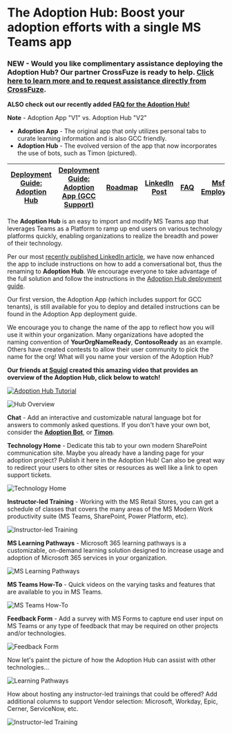 # The Adoption Hub: Boost your adoption efforts with a single MS Teams app 

### NEW - Would you like complimentary assistance deploying the Adoption Hub? Our partner **CrossFuze** is ready to help. [Click here to learn more and to request assistance directly from CrossFuze](https://pages.crossfuze.com/microsoft-teams-adoption-hub-implementation-guidance-by-crossfuze).

**ALSO check out our recently added [FAQ for the Adoption Hub!](https://github.com/akporzondek/adoption_hub/wiki/Frequently-Asked-Questions)**

**Note** - Adoption App "V1" vs. Adoption Hub "V2"

* **Adoption App** - The original app that only utilizes personal tabs to curate learning information and is also GCC friendly.
* **Adoption Hub** - The evolved version of the app that now incorporates the use of bots, such as Timon (pictured).

| [Deployment Guide: Adoption Hub](https://github.com/akporzondek/adoption_app/wiki/Deployment-Guide_Adoption-Hub) | [Deployment Guide: Adoption App (GCC Support)](https://github.com/akporzondek/adoption_app/wiki/Deployment-Guide_Adoption-App) | [Roadmap](https://www.linkedin.com/pulse/adoption-hub-roadmap-update-john-pan-he-him-/?published=t&trackingId=uWOaBxwORz6Px3hma5HiVw%3D%3D) | [LinkedIn Post](https://www.linkedin.com/posts/johncpan_upperleft-innovation-modernwork-activity-6769973449965228033-ij6u) | [FAQ](https://github.com/akporzondek/adoption_hub/wiki/Frequently-Asked-Questions) | [Msft Employees](https://aka.ms/theadoptionhubhq)
| ---- | ---- | ---- | ---- | ---- | ---- |

The **Adoption Hub** is an easy to import and modify MS Teams app that leverages Teams as a Platform to ramp up end users on various technology platforms quickly, enabling organizations to realize the breadth and power of their technology. 

Per our most [recently published LinkedIn article](https://www.linkedin.com/pulse/adoption-hub-ms-teams-app-just-got-itself-some-upgradesdo-john-pan/?trackingId=rF2tbUOORGe%2FMdPy7hFJVg%3D%3D), we have now enhanced the app to include instructions on how to add a conversational bot, thus the renaming to **Adoption Hub**. We encourage everyone to take advantage of the full solution and follow the instructions in the [Adoption Hub deployment guide](https://github.com/akporzondek/adoption_app/wiki/Deployment-Guide_Adoption-Hub). 

Our first version, the Adoption App (which includes support for GCC tenants), is still available for you to deploy and detailed instructions can be found in the Adoption App deployment guide.

We encourage you to change the name of the app to reflect how you will use it within your organization. Many organizations have adopted the naming convention of **YourOrgNameReady**, **ContosoReady** as an example. Others have created contests to allow their user community to pick the name for the org! What will you name your version of the Adoption Hub?

**Our friends at [Squigl](https://squiglit.com/) created this amazing video that provides an overview of the Adoption Hub, click below to watch!**

[![Adoption Hub Tutorial](https://user-images.githubusercontent.com/54183513/117980506-092a3680-b302-11eb-90ae-73033604460a.GIF)](https://www.youtube.com/watch?v=SIM0KVXxQT0)

![Hub Overview](https://github.com/akporzondek/adoption_app/raw/main/readme_images/hub_overview_circles.PNG)

**Chat** - Add an interactive and customizable natural language bot for answers to commonly asked questions. If you don't have your own bot, consider the **[Adoption Bot](https://github.com/OfficeDev/microsoft-teams-apps-adopt-bot)**, or **[Timon](https://sway.office.com/RhKSBJ4TehvB8s5W?ref=Link)**. 

**Technology Home** - Dedicate this tab to your own modern SharePoint communication site. Maybe you already have a landing page for your adoption project? Publish it here  in the Adoption Hub! Can also be great way to redirect your users to other sites or resources as well like a link to open support tickets.

![Technology Home](https://github.com/akporzondek/adoption_app/raw/main/readme_images/readme_technology_home_2.PNG)

**Instructor-led Training** - Working with the MS Retail Stores, you can get a schedule of classes that covers the many areas of the MS Modern Work productivity suite (MS Teams, SharePoint, Power Platform, etc).

![Instructor-led Training](https://github.com/akporzondek/adoption_app/raw/main/readme_images/readme_instructor_led_2.PNG)

**MS Learning Pathways** - Microsoft 365 learning pathways is a customizable, on-demand learning solution designed to increase usage and adoption of Microsoft 365 services in your organization.

![MS Learning Pathways](https://github.com/akporzondek/adoption_app/raw/main/readme_images/readme_learning_pathways_2.PNG)

**MS Teams How-To** - Quick videos on the varying tasks and features that are available to you in MS Teams.

![MS Teams How-To](https://github.com/akporzondek/adoption_app/raw/main/readme_images/readme_teams_howto_2.PNG)

**Feedback Form** - Add a survey with MS Forms to capture end user input on MS Teams or any type of feedback that may be required on other projects and/or technologies.

![Feedback Form](https://github.com/akporzondek/adoption_app/raw/main/readme_images/readme_feedback_form_2.PNG)

Now let's paint the picture of how the Adoption Hub can assist with other technologies...

![Learning Pathways](https://github.com/akporzondek/adoption_app/raw/main/readme_images/hub_learning_pathways.PNG)

How about hosting any instructor-led trainings that could be offered? Add additional columns to support Vendor selection: Microsoft, Workday, Epic, Cerner, ServiceNow, etc.

![Instructor-led Training](https://github.com/akporzondek/adoption_app/raw/main/readme_images/hub_instructor_led.PNG)

